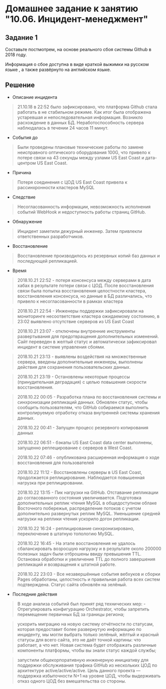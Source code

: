 # Домашнее задание к занятию "10.06. Инцидент-менеджмент"
## Задание 1
Составьте постмотрем, на основе реального сбоя системы Github в 2018 году.

Информация о сбое доступна в виде краткой выжимки на русском языке , а также развёрнуто на английском языке.

## Решение
* Описание инцидента
> 21.10.18 в 22:52 было зафиксировано, что платформа Github стала работать в не стабильном режиме. Как итог была отображена устаревшая и непоследовательная информация. Возникло расхождение в данных БД. Неработоспособность сервера наблюдалась в течении 24 часов 11 минут.
* События до
> Были проведены плановые технические работы по замене неисправного оптического оборудования 100G, что привело к потере связи на 43 секунды между узлами US East Coast и дата-центром US East Coast.
* Причина
> Потеря соединения с ЦОД US East Coast привела к рассинхронности кластеров MySQL
* Следствие
> Несогласованность информации, невозможность исполнения событий WebHook и недоступность работы страниц GitHub.
* Обнаружение 
> Инцидент заметили дежурный инженер. Затем привлекли ответственных разработчиков.
* Восстановление 
> Восстановление производилось из резервных копий баз данных и последующей репликацией.
* Время
> 2018.10.21 22:52 - потеря консенсуса между серверами в дата хабах в результате потери связи с ЦОД. После восстановления связи была попытка восстановления целостности кластера, восстановления консенсуса, но данные в БД различались, что привело к несогласованности в рамках кластера

>  2018.10.21 22:54 - Инженеры поддержки зафиксировали на мониторинге несоответствие кластера ожидаемому состоянию, в 23:02 выявлено отсутствие серверов из US East Coast

> 2018.10.21 23:07 - отключены внутренние инструменты развертывания для предотвращения дополнительных изменений. Сайт переведен в желтый статус и автоматически зафиксировал инцидент в системе управления сбоями.
 
> 2018.10.21 23:13 - выявлены воздействия на множественные сервера, введены дополнительные инженеры, выполнены действия для сохранения пользовательских данных.

> 2018.10.21 23:19 - Остановлены некоторые процессы (принудительная деградация) с целью повышения скорости восстановления.
 
> 2018.10.22 00:05 - Разработка плана по восстановления системы и синхронизации репликаций данных. Обновлен статус, чтобы сообщить пользователям, что GitHub собираемся выполнить контролируемую отработку отказа внутренней системы хранения данных.

> 2018.10.22 00:41 - Запущен процесс резервного копирования данных

> 2018.10.22 06:51 - бэкапы US East Coast data center выполнены, запущенно реплецирование с серверов в West Coast.

> 2018.10.22 07:46 - опубликована расширенная информация о ходе восстановления для пользователей

> 2018.10.22 11:12 - Восстановлены серверы в US East Coast, продолжается реплицирование. Наблюдается повышенная нагрузка при реплицировании.

> 2018.10.22 13:15 - Пик нагрузки на GitHub. Отставание репликации до согласованного состояния увеличивается. Подготовка дополнительных реплик чтения MySQL в общедоступном облаке Восточного побережья, распределение потоков с учетом дополнительно развернутых реплик MySQL. Уменьшение средней нагрузки на реплики чтения ускорило догон репликации.

> 2018.10.22 16:24 - реплицирование синхронизировано, переключение в штатную топологию MySQL.
 
> 2018.10.22 16:45 - На этапе восстановления не удалось сбалансировать возросшую нагрузку и в результате около 200000 полезных задач были отброшены ввиду превышения TTL. Остановка обработки и увеличение TTL до полного завершения репликаций и возвращения к штатной работе.

> 2018.10.22 23:03 - Все незавершённые события вебхуков и сборки Pages обработаны, целостность и правильная работа всех систем подтверждена. Статус сайта обновлён на зелёный.

* Последние действия
> В ходе анализа событий был принят ряд технических мер: - Отрегулировать конфигурацию Orchestrator, чтобы запретить перемещение первичных БД за границы региона;

> ускорить миграцию на новую систему отчётности по статусам, которая предоставит более развернутую информацию по инциденту, мы могли выбрать только зелёный, жёлтый и красный статусы для всего сайта, это не даёт точной картины: что работает, а что нет. Новая система будет отображать различные компоненты платформы, чтобы вы знали статус каждой службы;

> запустили общекорпоративную инженерную инициативу для поддержки обслуживания трафика GitHub из нескольких ЦОД по архитектуре active/active/active. Цель данного проекта — поддержка избыточности N+1 на уровне ЦОД, чтобы выдерживать отказ одного ЦОД без вмешательства со стороны.

